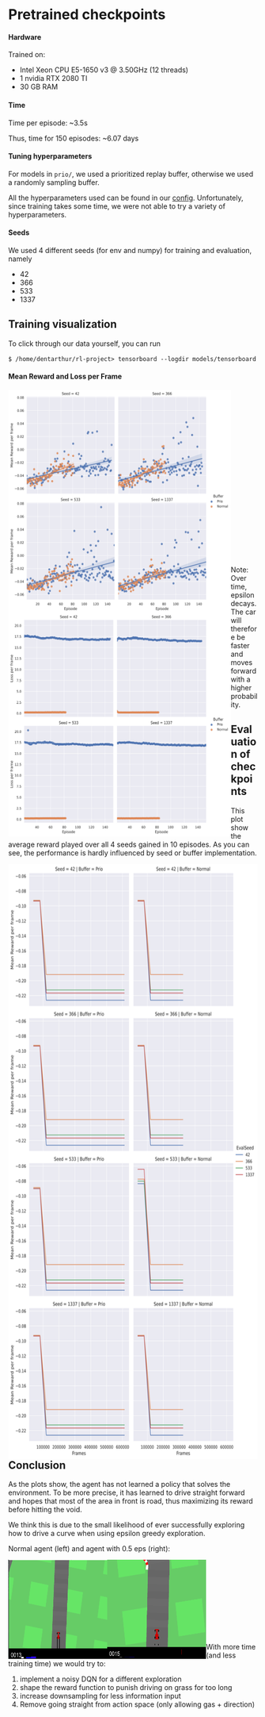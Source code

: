 # Pretrained checkpoints

#### Hardware
Trained on:
 * Intel Xeon CPU E5-1650 v3 @ 3.50GHz (12 threads)
 * 1 nvidia RTX 2080 TI
 * 30 GB RAM

#### Time
Time per episode: ~3.5s

Thus, time for 150 episodes: ~6.07 days

#### Tuning hyperparameters

For models in `prio/`, we used a prioritized replay buffer,
otherwise we used a randomly sampling buffer.

All the hyperparameters used can be found in our [config](https://github.com/Dschimm/rl-project/blob/main/src/config.py).
Unfortunately, since training takes some time, we were not able to try a variety of hyperparameters.

#### Seeds
We used 4 different seeds (for env and numpy) for training and evaluation, namely
 * 42
 * 366
 * 533
 * 1337

## Training visualization

To click through our data yourself, you can run 
```
$ /home/dentarthur/rl-project> tensorboard --logdir models/tensorboard
```
#### Mean Reward and Loss per Frame

<img src="https://github.com/Dschimm/rl-project/blob/main/images/trainreward.svg" width="450" height="450" align="left">

<img src="https://github.com/Dschimm/rl-project/blob/main/images/trainloss.svg" width="450" height="450" align="left">
</br></br></br></br></br></br></br></br></br></br>
</br></br></br></br></br></br></br></br></br></br>

Note: Over time, epsilon decays. The car will therefore be faster and moves forward with a higher probability.

## Evaluation of checkpoints

This plot show the average reward played over all 4 seeds gained in 10 episodes.
As you can see, the performance is hardly influenced by seed or buffer implementation.


<img src="https://github.com/Dschimm/rl-project/blob/main/images/eval.svg" width="600" height="1200" align="left">
</br></br></br></br></br></br></br></br></br></br>
</br></br></br></br></br></br></br></br></br></br></br></br></br></br></br></br></br></br></br></br>
</br></br></br></br></br></br></br></br></br></br></br></br></br></br></br></br></br></br></br></br>


## Conclusion

As the plots show, the agent has not learned a policy that solves the environment.
To be more precise, it has learned to drive straight forward and hopes that most of the area in front is road, thus maximizing its reward before hitting the void.

We think this is due to the small likelihood of ever successfully exploring how to drive a curve when using epsilon greedy exploration.

Normal agent (left) and agent with 0.5 eps (right):

<img src="https://github.com/Dschimm/rl-project/blob/main/images/1337.gif" width="200" height="200" align="left"> 

<img src="https://github.com/Dschimm/rl-project/blob/main/images/1337epsgreedy.gif" width="200" height="200" align="left"> 
</br>
</br></br></br></br></br>
</br>
</br>
</br>

With more time (and less training time) we would try to:
 1. implement a noisy DQN for a different exploration
 2. shape the reward function to punish driving on grass for too long
 3. increase downsampling for less information input
 4. Remove going straight from action space (only allowing gas + direction)
